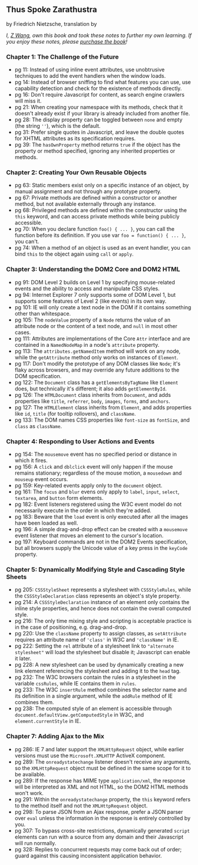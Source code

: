 ## Thus Spoke Zarathustra

by Friedrich Nietzsche, translation by 

*I, [Z Wang](http://thezwang.com/), own this book and took these notes to further my own learning. 
If you enjoy these notes, please [purchase the book](https://www.amazon.com/Zero-One-Notes-Startups-Future/dp/0804139296/ref=sr_1_1?ie=UTF8&qid=1545930603&sr=8-1&keywords=zero+to+one)!*

### Chapter 1: The Challenge of the Future
* pg 11: Instead of using inline event attributes, use unobtrusive techniques to add the event handlers when the window loads.
* pg 14: Instead of browser sniffing to find what features you can use, use capability detection and check for the existence of methods directly.
* pg 16: Don't require Javascript for content, as search engine crawlers will miss it.
* pg 21: When creating your namespace with its methods, check that it doesn't already exist if your library is already included from another file.
* pg 28: The display property can be toggled between `none` and empty (the string `''`), which is the default.
* pg 31: Prefer single quotes in Javascript, and leave the double quotes for XHTML attributes as its specification requires.
* pg 39: The `hasOwnProperty` method returns `true` if the object has the property or method specified, ignoring any inherited properties or methods.

### Chapter 2: Creating Your Own Reusable Objects
* pg 63: Static members exist only on a specific instance of an object, by manual assignment and not through any prototype property.
* pg 67: Private methods are defined within a constructor or another method, but not available externally through any instance.
* pg 68: Privileged methods are defined within the constructor using the `this` keyword, and can access private methods while being publicly accessible.
* pg 70: When you declare function `foo() { ... }`, you can call the function before its definition. If you use var `foo = function() { ... }`, you can't.
* pg 74: When a method of an object is used as an event handler, you can bind `this` to the object again using `call` or `apply`.

### Chapter 3: Understanding the DOM2 Core and DOM2 HTML
* pg 91: DOM Level 2 builds on Level 1 by specifying mouse-related events and the ability to access and manipulate CSS styles.
* pg 94: Internet Explorer 7 only supports some of DOM Level 1, but supports some features of Level 2 (like events) in its own way.
* pg 101: IE will only create a text node in the DOM if it contains something other than whitespace.
* pg 105: The `nodeValue` property of a `Node` returns the value of an attribute node or the content of a text node, and `null` in most other cases.
* pg 111: Attributes are implementations of the Core `Attr` interface and are contained in a `NamedNodeMap` in a node's `attribute` property.
* pg 113: The `attributes.getNamedItem` method will work on any node, while the `getAttribute` method only works on instances of `Element`.
* pg 117: Don't modify the prototype of any DOM classes like `Node`; it's flaky across browsers, and may override any future additions to the DOM specification.
* pg 122: The `Document` class has a `getElementsByTagName` like `Element` does, but technically it's different; it also adds `getElementById`.
* pg 126: The `HTMLDocument` class inherits from `Document`, and adds properties like `title`, `referrer`, `body`, `images`, `forms`, and `anchors`.
* pg 127: The `HTMLElement` class inherits from `Element`, and adds properties like `id`, `title` (for tooltip rollovers), and `className`.
* pg 133: The DOM names CSS properties like `font-size` as `fontSize`, and `class` as `className`.

### Chapter 4: Responding to User Actions and Events
* pg 154: The `mousemove` event has no specified period or distance in which it fires.
* pg 156: A `click` and `dblclick` event will only happen if the mouse remains stationary; regardless of the mouse motion, a `mousedown` and `mouseup` event occurs.
* pg 159: Key-related events apply only to the `document` object.
* pg 161: The `focus` and `blur` evens only apply to `label`, `input`, `select`, `textarea`, and `button` form elements.
* pg 182: Event listeners registered using the W3C event model do not necessarily execute in the order in which they're added.
* pg 183: Beware that the `load` event is only executed after all the images have been loaded as well.
* pg 196: A simple drag-and-drop effect can be created with a `mousemove` event listener that moves an element to the cursor's location.
* pg 197: Keyboard commands are not in the DOM2 Events specification, but all browsers supply the Unicode value of a key press in the `keyCode` property.

### Chapter 5: Dynamically Modifying Style and Cascading Style Sheets
* pg 205: `CSSStyleSheet` represents a stylesheet with `CSSStyleRules`, while the `CSSStyleDeclaration` class represents an object's style property.
* pg 214: A `CSSStyleDeclaration` instance of an element only contains the inline style properties, and hence does not contain the overall computed style.
* pg 216: The only time mixing style and scripting is acceptable practice is in the case of positioning, e.g. drag-and-drop.
* pg 220: Use the `className` property to assign classes, as `setAttribute` requires an attribute name of `'class'` in W3C and `'className'` in IE.
* pg 222: Setting the `rel` attribute of a stylesheet link to `"alternate stylesheet"` will load the stylesheet but disable it; Javascript can enable it later.
* pg 228: A new stylesheet can be used by dynamically creating a new link element referencing the stylesheet and adding it to the `head` tag.
* pg 232: The W3C browsers contain the rules in a stylesheet in the variable `cssRules`, while IE contains them in `rules`.
* pg 233: The W3C `insertRule` method combines the selector name and its definition in a single argument, while the `addRule` method of IE combines them.
* pg 238: The computed style of an element is accessible through `document.defaultView.getComputedStyle` in W3C, and `element.currentStyle` in IE.

### Chapter 7: Adding Ajax to the Mix
* pg 286: IE 7 and later support the `XMLHttpRequest` object, while earlier versions must use the `Microsoft.XMLHTTP` ActiveX component.
* pg 289: The `onreadystatechange` listener doesn't receive any arguments, so the `XMLHttpRequest` object must be defined in the same scope for it to be available.
* pg 289: If the response has MIME type `application/xml`, the response will be interpreted as XML and not HTML, so the DOM2 HTML methods won't work.
* pg 291: Within the `onreadystatechange` property, the `this` keyword refers to the method itself and not the `XMLHttpRequest` object.
* pg 298: To parse JSON from an Ajax response, prefer a JSON parser over `eval` unless the information in the response is entirely controlled by you.
* pg 307: To bypass cross-site restrictions, dynamically generated `script` elements can run with a source from any domain and their Javascript will run normally.
* pg 328: Replies to concurrent requests may come back out of order; guard against this causing inconsistent application behavior.
